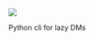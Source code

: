 
<img src="https://img.shields.io/sonar/http/binarytiger.me:9000/03:dnd-cli/tech_debt.svg">

Python cli for lazy DMs

